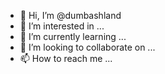 - 👋 Hi, I’m @dumbashland
- 👀 I’m interested in ...
- 🌱 I’m currently learning ...
- 💞️ I’m looking to collaborate on ...
- 📫 How to reach me ...

<!---
dumbashland/dumbashland is a ✨ special ✨ repository because its `README.md` (this file) appears on your GitHub profile.
You can click the Preview link to take a look at your changes.
--->
